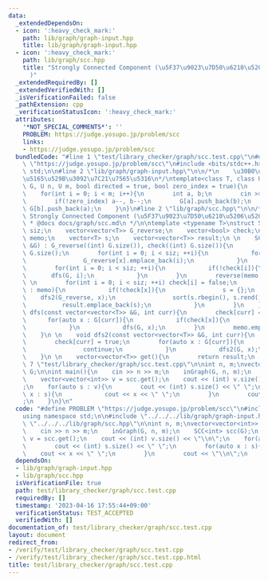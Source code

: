```yaml
---
data:
  _extendedDependsOn:
  - icon: ':heavy_check_mark:'
    path: lib/graph/graph-input.hpp
    title: lib/graph/graph-input.hpp
  - icon: ':heavy_check_mark:'
    path: lib/graph/scc.hpp
    title: "Strongly Connected Component (\u5F37\u9023\u7D50\u6210\u5206\u5206\u89E3\
      )"
  _extendedRequiredBy: []
  _extendedVerifiedWith: []
  _isVerificationFailed: false
  _pathExtension: cpp
  _verificationStatusIcon: ':heavy_check_mark:'
  attributes:
    '*NOT_SPECIAL_COMMENTS*': ''
    PROBLEM: https://judge.yosupo.jp/problem/scc
    links:
    - https://judge.yosupo.jp/problem/scc
  bundledCode: "#line 1 \"test/library_checker/graph/scc.test.cpp\"\n#define PROBLEM\
    \ \"https://judge.yosupo.jp/problem/scc\"\n#include <bits/stdc++.h>\nusing namespace\
    \ std;\n\n#line 2 \"lib/graph/graph-input.hpp\"\n\n/*\n    \u30B0\u30E9\u30D5\u306E\
    \u5165\u529B\u3092\u7C21\u7565\u5316\n*/\ntemplate<class T, class U>\nvoid inGraph(vector<vector<T>>&\
    \ G, U n, U m, bool directed = true, bool zero_index = true){\n    G.resize(n);\n\
    \    for(int i = 0; i < m; i++){\n        int a, b;\n        cin >> a >> b;\n\
    \        if(!zero_index) a--, b--;\n        G[a].push_back(b);\n        if(!directed)\
    \ G[b].push_back(a);\n    }\n}\n#line 2 \"lib/graph/scc.hpp\"\n\n/**\n * @brief\
    \ Strongly Connected Component (\u5F37\u9023\u7D50\u6210\u5206\u5206\u89E3)\n\
    \ * @docs docs/graph/scc.md\n */\n\ntemplate <typename T>\nstruct SCC{\n    int\
    \ siz;\n    vector<vector<T>> G_reverse;\n    vector<bool> check;\n    vector<int>\
    \ memo;\n    vector<T> s;\n    vector<vector<T>> result;\n \n    SCC(const vector<vector<T>>\
    \ &G) : G_reverse((int) G.size()), check((int) G.size()){\n        siz = (int)\
    \ G.size();\n        for(int i = 0; i < siz; ++i){\n            for(auto x : G[i]){\n\
    \                G_reverse[x].emplace_back(i);\n            }\n        }\n \n\
    \        for(int i = 0; i < siz; ++i){\n            if(!check[i]){\n         \
    \       dfs(G, i);\n            }\n        }\n        reverse(memo.begin(), memo.end());\n\
    \ \n        for(int i = 0; i < siz; ++i) check[i] = false;\n        for(auto x\
    \ : memo){\n            if(!check[x]){\n                s = {};\n            \
    \    dfs2(G_reverse, x);\n                sort(s.rbegin(), s.rend());\n      \
    \          result.emplace_back(s);\n            }\n        }\n    }\n \n    void\
    \ dfs(const vector<vector<T>> &G, int curr){\n        check[curr] = true;\n  \
    \      for(auto x : G[curr]){\n            if(check[x]){\n                continue;\n\
    \            }\n            dfs(G, x);\n        }\n        memo.emplace_back(curr);\n\
    \    }\n \n    void dfs2(const vector<vector<T>> &G, int curr){\n        s.emplace_back(curr);\n\
    \        check[curr] = true;\n        for(auto x : G[curr]){\n            if(check[x]){\n\
    \                continue;\n            }\n            dfs2(G, x);\n        }\n\
    \    }\n \n    vector<vector<T>> get(){\n        return result;\n    }\n};\n#line\
    \ 7 \"test/library_checker/graph/scc.test.cpp\"\n\nint n, m;\nvector<vector<int>>\
    \ G;\n\nint main(){\n    cin >> n >> m;\n    inGraph(G, n, m);\n    SCC<int> scc(G);\n\
    \    vector<vector<int>> v = scc.get();\n    cout << (int) v.size() << \"\\n\"\
    ;\n    for(auto s : v){\n        cout << (int) s.size() << \" \";\n        for(auto\
    \ x : s){\n            cout << x << \" \";\n        }\n        cout << \"\\n\"\
    ;\n    }\n}\n"
  code: "#define PROBLEM \"https://judge.yosupo.jp/problem/scc\"\n#include <bits/stdc++.h>\n\
    using namespace std;\n\n#include \"../../../lib/graph/graph-input.hpp\"\n#include\
    \ \"../../../lib/graph/scc.hpp\"\n\nint n, m;\nvector<vector<int>> G;\n\nint main(){\n\
    \    cin >> n >> m;\n    inGraph(G, n, m);\n    SCC<int> scc(G);\n    vector<vector<int>>\
    \ v = scc.get();\n    cout << (int) v.size() << \"\\n\";\n    for(auto s : v){\n\
    \        cout << (int) s.size() << \" \";\n        for(auto x : s){\n        \
    \    cout << x << \" \";\n        }\n        cout << \"\\n\";\n    }\n}"
  dependsOn:
  - lib/graph/graph-input.hpp
  - lib/graph/scc.hpp
  isVerificationFile: true
  path: test/library_checker/graph/scc.test.cpp
  requiredBy: []
  timestamp: '2023-04-16 17:55:44+09:00'
  verificationStatus: TEST_ACCEPTED
  verifiedWith: []
documentation_of: test/library_checker/graph/scc.test.cpp
layout: document
redirect_from:
- /verify/test/library_checker/graph/scc.test.cpp
- /verify/test/library_checker/graph/scc.test.cpp.html
title: test/library_checker/graph/scc.test.cpp
---
```

